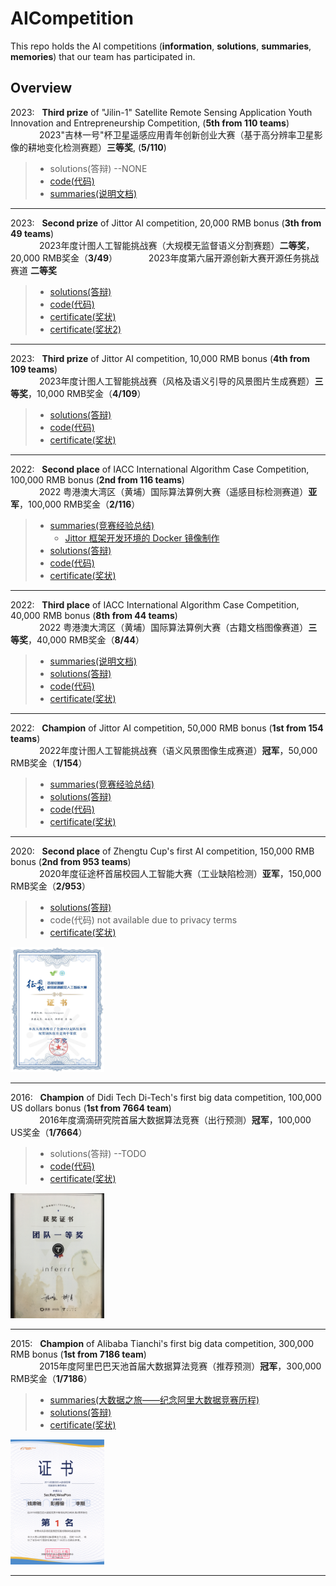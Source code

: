 # AICompetition
This repo holds the AI competitions (**information**, **solutions**, **summaries**, **memories**) that our team has participated in. 


## Overview

2023: &nbsp; **Third prize** of "Jilin-1" Satellite Remote Sensing Application Youth Innovation and Entrepreneurship Competition, (**5th from 110 teams**)  
&emsp;&emsp;&emsp; 2023"吉林一号"杯卫星遥感应用青年创新创业大赛（基于高分辨率卫星影像的耕地变化检测赛题）**三等奖**, (**5/110**)
> * solutions(答辩) --NONE
> * [code(代码)](https://github.com/DanyangLihhh/Cultivated-land-change-detection)
> * [summaries(说明文档)](https://github.com/DanyangLihhh/Cultivated-land-change-detection/blob/main/%E6%8A%80%E6%9C%AF%E6%96%87%E6%A1%A3.pdf)

------

2023: &nbsp; **Second prize** of Jittor AI competition, 20,000 RMB bonus (**3th from 49 teams**)  
&emsp;&emsp;&emsp; 2023年度计图人工智能挑战赛（大规模无监督语义分割赛题）**二等奖**，20,000 RMB奖金（**3/49**）
&emsp;&emsp;&emsp; 2023年度第六届开源创新大赛开源任务挑战赛道 **二等奖**

> * [solutions(答辩)](https://docs.google.com/presentation/d/1dGCrVgahOedlZOG39SkQG2bvBo0D3wEo/edit?usp=sharing&ouid=117231763684180453695&rtpof=true&sd=true)
> * [code(代码)](https://github.com/Rose-41/USS-jittor)
> * [certificate(奖状)](https://github.com/IMPlus-PCALab/AICompetition/blob/main/certificate/2023%E8%AE%A1%E5%9B%BE%E4%BA%BA%E5%B7%A5%E6%99%BA%E8%83%BD%E6%8C%91%E6%88%98%E8%B5%9B%E5%A4%A7%E8%A7%84%E6%A8%A1%E6%97%A0%E7%9B%91%E7%9D%A3%E8%AF%AD%E4%B9%89%E5%88%86%E5%89%B2%E4%BA%8C%E7%AD%89%E5%A5%96.jpg)
>  * [certificate(奖状2)](https://github.com/IMPlus-PCALab/AICompetition/blob/main/certificate/2023%E7%AC%AC%E5%85%AD%E5%B1%8A%E5%BC%80%E6%BA%90%E5%88%9B%E6%96%B0%E5%A4%A7%E8%B5%9B%E5%BC%80%E6%BA%90%E4%BB%BB%E5%8A%A1%E6%8C%91%E6%88%98%E8%B5%9B%E9%81%93%E4%BA%8C%E7%AD%89%E5%A5%96.pdf)

------

2023: &nbsp; **Third prize** of Jittor AI competition, 10,000 RMB bonus (**4th from 109 teams**)  
&emsp;&emsp;&emsp; 2023年度计图人工智能挑战赛（风格及语义引导的风景图片生成赛题）**三等奖**，10,000 RMB奖金（**4/109**）  
> * [solutions(答辩)](https://docs.google.com/presentation/d/1K24btQSGviN7ixvvuR4T_1yn0-aF3mVE/edit?usp=sharing&ouid=116115404543751263137&rtpof=true&sd=true)
> * [code(代码)](https://github.com/zhasion/jittor-SecretWeapon-GauGan)
> * [certificate(奖状)](https://github.com/IMPlus-PCALab/AICompetition/blob/main/certificate/2023%E8%AE%A1%E5%9B%BE%E4%BA%BA%E5%B7%A5%E6%99%BA%E8%83%BD%E6%8C%91%E6%88%98%E8%B5%9B%E4%B8%89%E7%AD%89%E5%A5%96.jpg)

------

2022: &nbsp; **Second place** of IACC International Algorithm Case Competition, 100,000 RMB bonus (**2nd from 116 teams**)  
&emsp;&emsp;&emsp; 2022 粤港澳大湾区（黄埔）国际算法算例大赛（遥感目标检测赛道）**亚军**，100,000 RMB奖金（**2/116**）
> * [summaries(竞赛经验总结)](https://zhuanlan.zhihu.com/p/614449075)
>   * [Jittor 框架开发环境的 Docker 镜像制作](https://github.com/IMPlus-PCALab/AICompetition/blob/main/resource/jittor-docker.md)
> * [solutions(答辩)](https://liveuclac-my.sharepoint.com/:p:/g/personal/zcablii_ucl_ac_uk/ESVXSr5UH4RCi6mD-qR4CZ0BP82V-tI0TACXiTniaK41DQ?rtime=JXXMDPTZ2kg)
> * [code(代码)](https://github.com/zcablii/RS_detection)
> * [certificate(奖状)](https://github.com/IMPlus-PCALab/AICompetition/blob/46ee80896c3a9fdd3ce005432d5890a591efd3aa/certificate/2022%E7%B2%A4%E6%B8%AF%E6%BE%B3%E5%A4%A7%E6%B9%BE%E5%8C%BA%EF%BC%88%E9%BB%84%E5%9F%94%EF%BC%89%E5%9B%BD%E9%99%85%E7%AE%97%E6%B3%95%E7%AE%97%E4%BE%8B%E5%A4%A7%E8%B5%9B%E9%81%A5%E6%84%9F%E7%9B%AE%E6%A0%87%E6%A3%80%E6%B5%8B%E8%B5%9B%E9%81%93%E4%BA%9A%E5%86%9B.jpg)

------

2022: &nbsp; **Third place** of IACC International Algorithm Case Competition, 40,000 RMB bonus (**8th from 44 teams**)  
&emsp;&emsp;&emsp; 2022 粤港澳大湾区（黄埔）国际算法算例大赛（古籍文档图像赛道）**三等奖**，40,000 RMB奖金（**8/44**）
> * [summaries(说明文档)](https://docs.qq.com/doc/DWk9IZ2JYVnNyc0hM)
> * [solutions(答辩)](https://www.bilibili.com/video/BV1v8411V7EY/?share_source=copy_web&vd_source=457e2598ee2f3d062c51669797f24492)
> * [code(代码)](https://github.com/ssocean/AlphX-Code-For-DAR)
> * [certificate(奖状)](certificate/2022%E7%B2%A4%E6%B8%AF%E6%BE%B3%E5%A4%A7%E6%B9%BE%E5%8C%BA%EF%BC%88%E9%BB%84%E5%9F%94%EF%BC%89%E5%9B%BD%E9%99%85%E7%AE%97%E6%B3%95%E7%AE%97%E4%BE%8B%E5%A4%A7%E8%B5%9B%E5%8F%A4%E7%B1%8D%E6%96%87%E6%A1%A3%E5%9B%BE%E5%83%8F%E8%AF%86%E5%88%AB%E4%B8%8E%E5%88%86%E6%9E%90%E7%AE%97%E6%B3%95%E4%B8%89%E7%AD%89%E5%A5%96.jpg)

------

2022: &nbsp; **Champion** of Jittor AI competition, 50,000 RMB bonus (**1st from 154 teams**)  
&emsp;&emsp;&emsp; 2022年度计图人工智能挑战赛（语义风景图像生成赛道）**冠军**，50,000 RMB奖金（**1/154**）  
> * [summaries(竞赛经验总结)](https://zhuanlan.zhihu.com/p/583947132)
> * [solutions(答辩)](https://liveuclac-my.sharepoint.com/:p:/g/personal/zcablii_ucl_ac_uk/EeiiPOx1pmtNvEK5Fn4ShQcBXmzfvSQc9h0O9TVyh84CLA?e=rUlVaR)
> * [code(代码)](https://github.com/zcablii/jittor-Torile-PG_SPADE)
> * [certificate(奖状)](https://github.com/IMPlus-PCALab/AICompetition/blob/76b90118ea185c829f6dfc45ff24837af58f349a/certificate/2022%E8%AE%A1%E5%9B%BE%E4%BA%BA%E5%B7%A5%E6%99%BA%E8%83%BD%E6%8C%91%E6%88%98%E8%B5%9B%E5%86%A0%E5%86%9B.jpg)

------

2020: &nbsp; **Second place** of Zhengtu Cup's first AI competition, 150,000 RMB bonus (**2nd from 953 teams**)  
&emsp;&emsp;&emsp; 2020年度征途杯首届校园人工智能大赛（工业缺陷检测）**亚军**，150,000 RMB奖金（**2/953**）  
> * [solutions(答辩)](https://docs.google.com/presentation/d/17s__jarQVl8GJt4g38rbs3Nn0Bnn1eWP/edit?usp=sharing&ouid=102362395923573296990&rtpof=true&sd=true)
> * code(代码) not available due to privacy terms
> * [certificate(奖状)](https://github.com/IMPlus-PCALab/AICompetition/blob/main/certificate/2020%E5%BE%81%E9%80%94%E6%9D%AF%E6%A0%A1%E5%9B%AD%E6%9C%BA%E5%99%A8%E8%A7%86%E8%A7%89%E4%BA%BA%E5%B7%A5%E6%99%BA%E8%83%BD%E5%A4%A7%E8%B5%9B%E4%BA%9A%E5%86%9B.jpg) 
<div align="left">
<img src=https://github.com/IMPlus-PCALab/AICompetition/blob/main/certificate/2020%E5%BE%81%E9%80%94%E6%9D%AF%E6%A0%A1%E5%9B%AD%E6%9C%BA%E5%99%A8%E8%A7%86%E8%A7%89%E4%BA%BA%E5%B7%A5%E6%99%BA%E8%83%BD%E5%A4%A7%E8%B5%9B%E4%BA%9A%E5%86%9B.jpg width=150 height=200 />
</div>

------

2016: &nbsp; **Champion** of Didi Tech Di-Tech's first big data competition, 100,000 US dollars bonus (**1st from 7664 team**)  
&emsp;&emsp;&emsp; 2016年度滴滴研究院首届大数据算法竞赛（出行预测）**冠军**，100,000 US奖金（**1/7664**）  
> * solutions(答辩) --TODO
> * [code(代码)](https://github.com/microsoft/LightGBM)
> * [certificate(奖状)](https://github.com/IMPlus-PCALab/AICompetition/blob/main/certificate/2016%E6%BB%B4%E6%BB%B4%E7%A0%94%E7%A9%B6%E9%99%A2%E5%A4%A7%E6%95%B0%E6%8D%AE%E7%AB%9E%E8%B5%9B%E5%86%A0%E5%86%9B.jpg
) 
<div align="left">
<img src=https://github.com/IMPlus-PCALab/AICompetition/blob/main/certificate/2016%E6%BB%B4%E6%BB%B4%E7%A0%94%E7%A9%B6%E9%99%A2%E5%A4%A7%E6%95%B0%E6%8D%AE%E7%AB%9E%E8%B5%9B%E5%86%A0%E5%86%9B.jpg
 width=150 height=200 />
</div>

------

2015: &nbsp; **Champion** of Alibaba Tianchi's first big data competition, 300,000 RMB bonus (**1st from 7186 team**)  
&emsp;&emsp;&emsp; 2015年度阿里巴巴天池首届大数据算法竞赛（推荐预测）**冠军**，300,000 RMB奖金（**1/7186**）  
> * [summaries(大数据之旅——纪念阿里大数据竞赛历程)](https://zhuanlan.zhihu.com/p/583898693)
> * [solutions(答辩)](https://docs.google.com/presentation/d/19qDhSrX3lDX2TO48-xKV84CYKgv6dVjS/edit?usp=sharing&ouid=110802396604011327537&rtpof=true&sd=true)
> * [certificate(奖状)](https://github.com/IMPlus-PCALab/AICompetition/blob/main/certificate/2015%E9%98%BF%E9%87%8C%E5%B7%B4%E5%B7%B4%E5%A4%A7%E6%95%B0%E6%8D%AE%E7%AB%9E%E8%B5%9B%E5%86%A0%E5%86%9B.png
) 
<div align="left">
<img src=https://github.com/IMPlus-PCALab/AICompetition/blob/main/certificate/2015%E9%98%BF%E9%87%8C%E5%B7%B4%E5%B7%B4%E5%A4%A7%E6%95%B0%E6%8D%AE%E7%AB%9E%E8%B5%9B%E5%86%A0%E5%86%9B.png
 width=150 height=200 />
</div>
  
------
